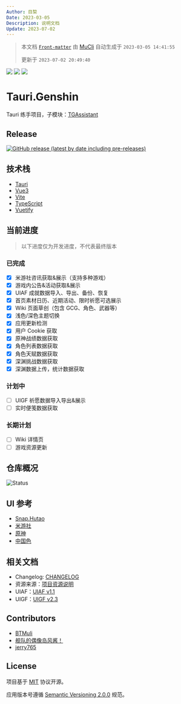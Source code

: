 ```yaml
---
Author: 目棃
Date: 2023-03-05
Description: 说明文档
Update: 2023-07-02
---
```


> 本文档 [`Front-matter`](https://github.com/BTMuli/Mucli#FrontMatter) 由 [MuCli](https://github.com/BTMuli/Mucli) 自动生成于 `2023-03-05 14:41:55`
> 
> 更新于 `2023-07-02 20:49:40`

![](https://img.shields.io/github/last-commit/BTMuli/Tauri.Genshin?style=for-the-badge) ![](https://img.shields.io/github/commits-since/BTMuli/Tauri.Genshin/latest?include_prereleases&style=for-the-badge) ![](https://img.shields.io/github/license/BTMuli/Tauri.Genshin?style=for-the-badge)

# Tauri.Genshin

Tauri 练手项目，子模块：[TGAssistant](https://github.com/BTMuli/TGAssistant)

## Release

[![GitHub release (latest by date including pre-releases)](https://img.shields.io/github/v/release/BTMuli/Tauri.Genshin?include_prereleases&style=for-the-badge)](https://github.com/BTMuli/Tauri.Genshin/releases/latest)

## 技术栈

- [Tauri](https://github.com/tauri-apps/tauri)
- [Vue3](https://github.com/vuejs/core)
- [Vite](https://github.com/vitejs/vite)
- [TypeScript](https://github.com/microsoft/TypeScript)
- [Vuetify](https://github.com/vuetifyjs/vuetify)

## 当前进度

> 以下进度仅为开发进度，不代表最终版本

### 已完成

- [x] 米游社咨讯获取&展示（支持多种游戏）
- [x] 游戏内公告&活动获取&展示
- [x] UIAF 成就数据导入、导出、备份、恢复
- [x] 首页素材日历、近期活动、限时祈愿可选展示
- [x] Wiki 页面草创（包含 GCG、角色、武器等）
- [x] 浅色/深色主题切换
- [x] 应用更新检测
- [x] 用户 Cookie 获取
- [x] 原神战绩数据获取
- [x] 角色列表数据获取
- [x] 角色天赋数据获取
- [x] 深渊挑战数据获取
- [x] 深渊数据上传，统计数据获取

### 计划中

- [ ] UIGF 祈愿数据导入导出&展示
- [ ] 实时便笺数据获取

### 长期计划

- [ ] Wiki 详情页
- [ ] 游戏资源更新

## 仓库概况

![Status](https://repobeats.axiom.co/api/embed/0edac184a5892f2520e83e3fe6519c4168db2e1b.svg "Repobeats analytics image")

## UI 参考

- [Snap.Hutao](https://github.com/DGP-Studio/Snap.Hutao)
- [米游社](https://www.miyoushe.com/ys/)
- [原神](https://yuanshen.com/)
- [中国色](http://zhongguose.com/)

## 相关文档

- Changelog: [CHANGELOG](CHANGELOG.md)
- 资源来源：[项目资源说明](docs/项目资源说明.md)
- UIAF：[UIAF v1.1](docs/UIAF.md)
- UIGF：[UIGF v2.3](docs/UIGF.md)

## Contributors

- [BTMuli](https://github.com/BTMuli)
- [舰队的偶像岛风酱！](https://github.com/frg2089)
- [jerry765](https://github.com/jerry765)

## License

项目基于 [MIT](LICENSE) 协议开源。

应用版本号遵循 [Semantic Versioning 2.0.0](https://semver.org/lang/zh-CN/) 规范。
